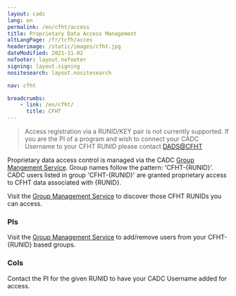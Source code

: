 ```yaml
---
layout: cadc
lang: en
permalink: /en/cfht/access
title: Proprietary Data Access Management
altLangPage: /fr/tcfh/acces
headerimage: /static/images/cfht.jpg
dateModified: 2021-11-02
nofooter: layout.nofooter
signing: layout.signing
nositesearch: layout.nositesearch

nav: cfht

breadcrumbs:
    - link: /en/cfht/
      title: CFHT
---
```


<blockquote>
Access registration via a RUNID/KEY pair is not currently supported.
If you are the PI of a program and wish to connect your CADC Username to your CFHT RUNID please contact 
<a href="mailto:dads@cfht.hawaii.edu" class="ui-link">DADS@CFHT</a>
</blockquote>
<p></p>
<p></p>
<p>Proprietary data access control is managed via the
CADC <a href="/en/groups/" class="ui-link">Group Mangement Service</a>. Group names follow the pattern: 'CFHT-{RUNID}'.  
CADC users listed in group 'CFHT-{RUNID}' are granted proprietary access to CFHT data associated with {RUNID}.  

</p><p>Visit the <a href="/en/groups/" class="ui-link">Group Management Service</a> to discover those CFHT RUNIDs you can access. 

</p><h3>PIs</h3> Visit the <a href="/en/groups/" class="ui-link">Group Management Service</a> to add/remove
users from your CFHT-{RUNID} based groups.

<h3>CoIs</h3> Contact the PI for the given RUNID to have your CADC Username added for access.
